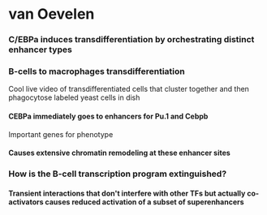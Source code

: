 # van Oevelen

### C/EBPa induces transdifferentiation by orchestrating distinct enhancer types

### B-cells to macrophages transdifferentiation

Cool live video of transdifferentiated cells that cluster together and then phagocytose labeled yeast cells in dish

#### CEBPa immediately goes to enhancers for Pu.1 and Cebpb

Important genes for phenotype

#### Causes extensive chromatin remodeling at these enhancer sites

### How is the B-cell transcription program extinguished?

#### Transient interactions that don't interfere with other TFs but actually co-activators causes reduced activation of a subset of superenhancers
